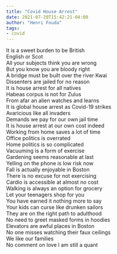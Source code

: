 ```yaml
---
title: "Covid House Arrest"
date: 2021-07-20T15:42:21-04:00
author: "Henri Fouda"
tags:
- covid
---
```

It is a sweet burden to be British\
English or Scot\
All your subjects think you are wrong\
But you know you are bloody right\
A bridge must be built over the river Kwai\
Dissenters are jailed for no reason\
It is house arrest for all natives\
Habeas corpus is not for Zulus\
From afar an alien watches and learns\
It is global house arrest as Covid-19 strikes\
Avaricious like all invaders\
Demands we pay for our own jail time\
It is house arrest at our own cost indeed\
Working from home saves a lot of time\
Office politics is overrated\
Home politics is so complicated\
Vacuuming is a form of exercise\
Gardening seems reasonable at last\
Yelling on the phone is low risk now\
Fall is actually enjoyable in Boston\
There is no excuse for not exercising\
Cardio is accessible at almost no cost\
Walking is always an option for grocery\
Let your teenagers shop for you\
You have earned it nothing more to say\
Your kids can curse like drunken sailors\
They are on the right path to adulthood\
No need to greet masked forms in hoodies\
Elevators are awful places in Boston\
No one misses watching their faux ceilings\
We like our families\
No comment on love I am still a quant 
